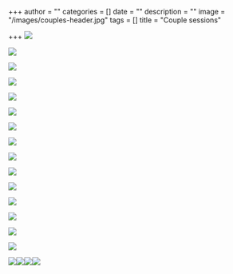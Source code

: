 +++
author = ""
categories = []
date = ""
description = ""
image = "/images/couples-header.jpg"
tags = []
title = "Couple sessions"

+++
![](/images/img_1179-copy.jpg)

![](/images/img_1210.jpg)

![](/images/img_1181.jpg)

![](/images/img_0914.jpg)

![](/images/img_0992.jpg)

![](/images/img_1000.jpg)

![](/images/img_1014.jpg)

![](/images/img_2496.jpg)

![](/images/img_2501.jpg)

![](/images/img_2500.jpg)

![](/images/img_2495.jpg)

![](/images/img_2627.jpg)

![](/images/img_7623.jpg)

![](/images/img_7625.jpg)

![](/images/img_7532.jpg)

![](/images/img_7595.jpg)![](/images/img_7531.jpg)![](/images/img_7641.jpg)![](/images/img_7622-2.jpg)